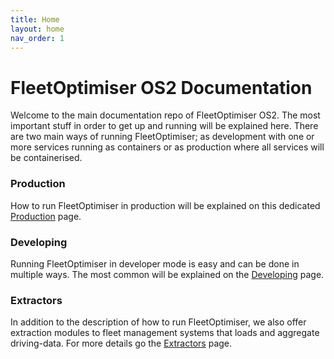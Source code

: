 ```yaml
---
title: Home
layout: home
nav_order: 1
---
```


# FleetOptimiser OS2 Documentation

Welcome to the main documentation repo of FleetOptimiser OS2. The most important stuff in order to get up and running will be explained here.
There are two main ways of running FleetOptimiser; as development with one or more services running as containers or as production where all services will be containerised.

### Production
How to run FleetOptimiser in production will be explained on this dedicated [Production] page.

### Developing
Running FleetOptimiser in developer mode is easy and can be done in multiple ways. The most common will be explained on the [Developing] page.

### Extractors
In addition to the description of how to run FleetOptimiser, we also offer extraction modules to fleet management systems that loads and aggregate driving-data. 
For more details go the [Extractors] page.

[Extractors]: extractors.md
[Production]: production.md
[Developing]: developing.md
